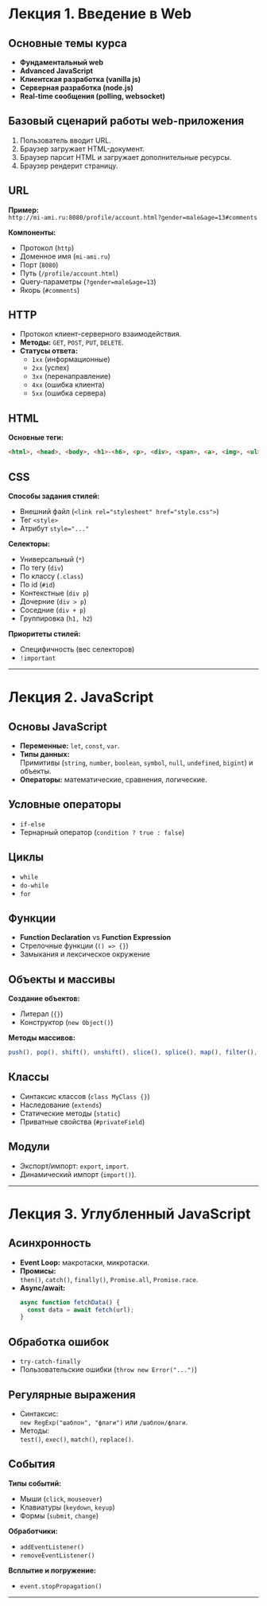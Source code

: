 # Лекция 1. Введение в Web

## Основные темы курса
- **Фундаментальный web**
- **Advanced JavaScript**
- **Клиентская разработка (vanilla js)**
- **Серверная разработка (node.js)**
- **Real-time сообщения (polling, websocket)**

## Базовый сценарий работы web-приложения
1. Пользователь вводит URL.
2. Браузер загружает HTML-документ.
3. Браузер парсит HTML и загружает дополнительные ресурсы.
4. Браузер рендерит страницу.

## URL
**Пример:**  
`http://mi-ami.ru:8080/profile/account.html?gender=male&age=13#comments`

**Компоненты:**
- Протокол (`http`)
- Доменное имя (`mi-ami.ru`)
- Порт (`8080`)
- Путь (`/profile/account.html`)
- Query-параметры (`?gender=male&age=13`)
- Якорь (`#comments`)

## HTTP
- Протокол клиент-серверного взаимодействия.
- **Методы:** `GET`, `POST`, `PUT`, `DELETE`.
- **Статусы ответа:**
  - `1xx` (информационные)
  - `2xx` (успех)
  - `3xx` (перенаправление)
  - `4xx` (ошибка клиента)
  - `5xx` (ошибка сервера)

## HTML
**Основные теги:**
```html
<html>, <head>, <body>, <h1>-<h6>, <p>, <div>, <span>, <a>, <img>, <ul>/<ol>/<li>, <form>, <input>
```

## CSS
**Способы задания стилей:**
- Внешний файл (`<link rel="stylesheet" href="style.css">`)
- Тег `<style>`
- Атрибут `style="..."`

**Селекторы:**
- Универсальный (`*`)
- По тегу (`div`)
- По классу (`.class`)
- По id (`#id`)
- Контекстные (`div p`)
- Дочерние (`div > p`)
- Соседние (`div + p`)
- Группировка (`h1, h2`)

**Приоритеты стилей:**
- Специфичность (вес селекторов)
- `!important`

---

# Лекция 2. JavaScript

## Основы JavaScript
- **Переменные:** `let`, `const`, `var`.
- **Типы данных:**  
  Примитивы (`string`, `number`, `boolean`, `symbol`, `null`, `undefined`, `bigint`) и объекты.
- **Операторы:** математические, сравнения, логические.

## Условные операторы
- `if-else`
- Тернарный оператор (`condition ? true : false`)

## Циклы
- `while`
- `do-while`
- `for`

## Функции
- **Function Declaration** vs **Function Expression**
- Стрелочные функции (`() => {}`)
- Замыкания и лексическое окружение

## Объекты и массивы
**Создание объектов:**
- Литерал (`{}`)
- Конструктор (`new Object()`)

**Методы массивов:**
```js
push(), pop(), shift(), unshift(), slice(), splice(), map(), filter(), reduce(), sort()
```

## Классы
- Синтаксис классов (`class MyClass {}`)
- Наследование (`extends`)
- Статические методы (`static`)
- Приватные свойства (`#privateField`)

## Модули
- Экспорт/импорт: `export`, `import`.
- Динамический импорт (`import()`).

---

# Лекция 3. Углубленный JavaScript

## Асинхронность
- **Event Loop:** макротаски, микротаски.
- **Промисы:**  
  `then()`, `catch()`, `finally()`, `Promise.all`, `Promise.race`.
- **Async/await:**  
  ```js
  async function fetchData() {
    const data = await fetch(url);
  }
  ```

## Обработка ошибок
- `try-catch-finally`
- Пользовательские ошибки (`throw new Error("...")`)

## Регулярные выражения
- Синтаксис:  
  `new RegExp("шаблон", "флаги")` или `/шаблон/флаги`.
- Методы:  
  `test()`, `exec()`, `match()`, `replace()`.

## События
**Типы событий:**
- Мыши (`click`, `mouseover`)
- Клавиатуры (`keydown`, `keyup`)
- Формы (`submit`, `change`)

**Обработчики:**
- `addEventListener()`
- `removeEventListener()`

**Всплытие и погружение:**
- `event.stopPropagation()`

---

